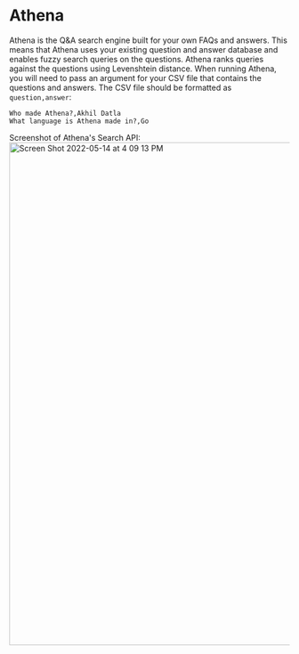 # Athena
Athena is the Q&A search engine built for your own FAQs and answers. This means that Athena uses your existing question and answer database and enables fuzzy search queries on the questions. Athena ranks queries against the questions using Levenshtein distance. When running Athena, you will need to pass an argument for your CSV file that contains the questions and answers. The CSV file should be formatted as `question,answer`: 

```
Who made Athena?,Akhil Datla
What language is Athena made in?,Go
```
Screenshot of Athena's Search API:
<img width="903" alt="Screen Shot 2022-05-14 at 4 09 13 PM" src="https://user-images.githubusercontent.com/66145155/168450857-cf086f0e-65b6-4a63-83cc-64ee5b741b6f.png">
